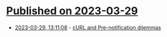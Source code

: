 # [Published on 2023-03-29](index.md)

* [2023-03-29, 13:11:08](https://lobste.rs/s/ok7h12/curl_pre_notification_dilemmas) - [cURL and Pre-notification dilemmas](https://daniel.haxx.se/blog/2023/03/29/pre-notification-dilemmas/)
